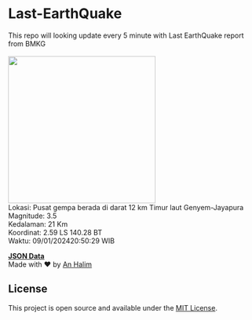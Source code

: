 # Last-EarthQuake
This repo will looking update every 5 minute with Last EarthQuake report from BMKG
<br>
<br>
<img src="https://static.bmkg.go.id/20240109205029.mmi.jpg" width="300"/>
<br>
Lokasi: Pusat gempa berada di darat 12 km Timur laut Genyem-Jayapura <br>
Magnitude: 3.5 <br>
Kedalaman: 21 Km <br>
Koordinat: 2.59 LS 140.28 BT <br>
Waktu: 09/01/202420:50:29 WIB <br>

<a href="./data/data.json">**JSON Data**</a>
<br>
Made with ❤️ by <a href="https://github.com/an-halim">An Halim</a>
## License

This project is open source and available under the [MIT License](LICENSE).
